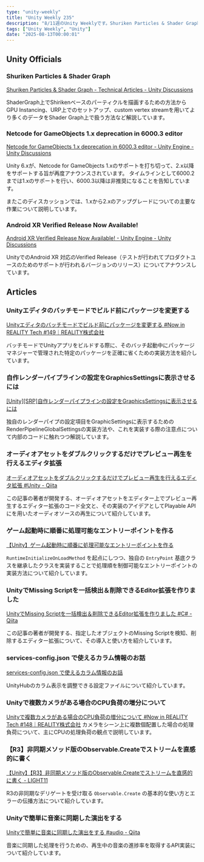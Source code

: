 ```yaml
---
type: "unity-weekly"
title: "Unity Weekly 235"
description: "8/11週のUnity Weeklyです。Shuriken Particles & Shader Graph、Netcode for GameObjects 1.x deprecation、Android XR Verified Releaseなどについて取り上げています。"
tags: ["Unity Weekly", "Unity"]
date: "2025-08-13T00:00:01"
---
```


## Unity Officials

### Shuriken Particles & Shader Graph

[Shuriken Particles & Shader Graph - Technical Articles - Unity Discussions](https://discussions.unity.com/t/shuriken-particles-shader-graph/1669355)

ShaderGraph上でShirikenベースのパーティクルを描画するための方法からGPU Instancing、URP上でのセットアップ、custom vertex streamを用いてより多くのデータをShader Graph上で扱う方法など解説しています。

### Netcode for GameObjects 1.x deprecation in 6000.3 editor

[Netcode for GameObjects 1.x deprecation in 6000.3 editor - Unity Engine - Unity Discussions](https://discussions.unity.com/t/netcode-for-gameobjects-1-x-deprecation-in-6000-3-editor/1674997)

Unity 6.xが、Netcode for GameObjects 1.xのサポートを打ち切って、2.x以降をサポートする旨が再度アナウンスされています。
タイムラインとして6000.2までは1.xのサポートを行い、6000.3以降は非推奨になることを告知しています。

またこのディスカッションでは、1.xから2.xのアップグレードについての主要な作業について説明しています。

### Android XR Verified Release Now Available!

[Android XR Verified Release Now Available! - Unity Engine - Unity Discussions](https://discussions.unity.com/t/android-xr-verified-release-now-available/1661294)

UnityでのAndroid XR 対応のVerified Release（テストが行われてプロダクトユースのためのサポートが行われるバージョンのリリース）についてアナウンスしています。


## Articles

### Unityエディタのバッチモードでビルド前にパッケージを変更する

[Unityエディタのバッチモードでビルド前にパッケージを変更する #Now in REALITY Tech #149｜REALITY株式会社](https://note.com/reality_eng/n/n052b69a11450)

バッチモードでUnityアプリをビルドする際に、そのバッチ起動中にパッケージマネジャーで管理された特定のパッケージを正確に省くための実装方法を紹介しています。

### 自作レンダーパイプラインの設定をGraphicsSettingsに表示させるには

[[Unity][SRP]自作レンダーパイプラインの設定をGraphicsSettingsに表示させるには](https://zenn.dev/nithink/articles/ba52f51d4c6bb2)

独自のレンダーパイプの設定項目をGraphicSettingsに表示するためのRenderPipelineGlobalSettingsの実装方法や、これを実装する際の注意点について内部のコードに触れつつ解説しています。

### オーディオアセットをダブルクリックするだけでプレビュー再生を行えるエディタ拡張

[オーディオアセットをダブルクリックするだけでプレビュー再生を行えるエディタ拡張 #Unity - Qiita](https://qiita.com/ScreenPocket/items/52c9424a3a787f5e4b04)

この記事の著者が開発する、オーディオアセットをエディター上でプレビュー再生するエディター拡張のコード全文と、その実装のアイデアとしてPlayable APIにを用いたオーディオソースの再生について紹介しています。

### ゲーム起動時に順番に処理可能なエントリーポイントを作る

[【Unity】ゲーム起動時に順番に処理可能なエントリーポイントを作る](https://zenn.dev/sumx21t/articles/7d83da1e949ba7)

`RuntimeInitializeOnLoadMethod` を起点にしつつ、独自の `EntryPoint` 基底クラスを継承したクラスを実装することで処理順を制御可能なエントリーポイントの実装方法について紹介しています。

### UnityでMissing Scriptを一括検出＆削除できるEditor拡張を作りました

[UnityでMissing Scriptを一括検出＆削除できるEditor拡張を作りました #C# - Qiita](https://qiita.com/segur/items/09eb05ac5b98b97e008f)

この記事の著者が開発する、指定したオブジェクトのMissing Scriptを検知、削除するエディター拡張について、その導入と使い方を紹介しています。

### services-config.json で使えるカラム情報のお話

[services-config.json で使えるカラム情報のお話](https://zenn.dev/kazu0617/articles/be682e8c1a204c)

UnityHubのカラム表示を調整できる設定ファイルについて紹介しています。

### Unityで複数カメラがある場合のCPU負荷の増分について

[Unityで複数カメラがある場合のCPU負荷の増分について #Now in REALITY Tech #148｜REALITY株式会社](https://note.com/reality_eng/n/n0ba687c0728a)
カメラをシーン上に複数個配置した場合の処理負荷について、主にCPUの処理負荷の観点で説明しています。

### 【R3】非同期メソッド版のObservable.Createでストリームを直感的に書く

[【Unity】【R3】非同期メソッド版のObservable.Createでストリームを直感的に書く - LIGHT11](https://light11.hatenadiary.com/entry/2025/08/05/194208)

R3の非同期なデリゲートを受け取る `Observable.Create` の基本的な使い方とエラーの伝播方法について紹介しています。

### Unityで簡単に音楽に同期した演出をする

[Unityで簡単に音楽に同期した演出をする #audio - Qiita](https://qiita.com/tatmos/items/16dab12fcc1266763833)

音楽に同期した処理を行うための、再生中の音楽の進捗率を取得するAPI実装について紹介しています。